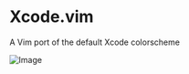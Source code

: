 # Xcode.vim

A Vim port of the default Xcode colorscheme

![Image](http://i.imgur.com/C4A8to3.png)

